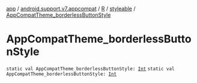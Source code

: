 [app](../../../index.md) / [android.support.v7.appcompat](../../index.md) / [R](../index.md) / [styleable](index.md) / [AppCompatTheme_borderlessButtonStyle](.)

# AppCompatTheme_borderlessButtonStyle

`static val AppCompatTheme_borderlessButtonStyle: `[`Int`](https://kotlinlang.org/api/latest/jvm/stdlib/kotlin/-int/index.html)
`static val AppCompatTheme_borderlessButtonStyle: `[`Int`](https://kotlinlang.org/api/latest/jvm/stdlib/kotlin/-int/index.html)